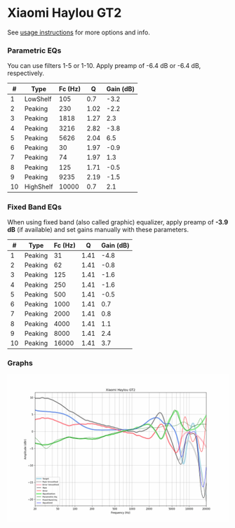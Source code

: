 # Xiaomi Haylou GT2
See [usage instructions](https://github.com/jaakkopasanen/AutoEq#usage) for more options and info.

### Parametric EQs
You can use filters 1-5 or 1-10. Apply preamp of -6.4 dB or -6.4 dB, respectively.

|   # | Type      |   Fc (Hz) |    Q |   Gain (dB) |
|-----|-----------|-----------|------|-------------|
|   1 | LowShelf  |       105 | 0.7  |        -3.2 |
|   2 | Peaking   |       230 | 1.02 |        -2.2 |
|   3 | Peaking   |      1818 | 1.27 |         2.3 |
|   4 | Peaking   |      3216 | 2.82 |        -3.8 |
|   5 | Peaking   |      5626 | 2.04 |         6.5 |
|   6 | Peaking   |        30 | 1.97 |        -0.9 |
|   7 | Peaking   |        74 | 1.97 |         1.3 |
|   8 | Peaking   |       125 | 1.71 |        -0.5 |
|   9 | Peaking   |      9235 | 2.19 |        -1.5 |
|  10 | HighShelf |     10000 | 0.7  |         2.1 |

### Fixed Band EQs
When using fixed band (also called graphic) equalizer, apply preamp of **-3.9 dB** (if available) and set gains manually with these parameters.

|   # | Type    |   Fc (Hz) |    Q |   Gain (dB) |
|-----|---------|-----------|------|-------------|
|   1 | Peaking |        31 | 1.41 |        -4.8 |
|   2 | Peaking |        62 | 1.41 |        -0.8 |
|   3 | Peaking |       125 | 1.41 |        -1.6 |
|   4 | Peaking |       250 | 1.41 |        -1.6 |
|   5 | Peaking |       500 | 1.41 |        -0.5 |
|   6 | Peaking |      1000 | 1.41 |         0.7 |
|   7 | Peaking |      2000 | 1.41 |         0.8 |
|   8 | Peaking |      4000 | 1.41 |         1.1 |
|   9 | Peaking |      8000 | 1.41 |         2.4 |
|  10 | Peaking |     16000 | 1.41 |         3.7 |

### Graphs
![](./Xiaomi%20Haylou%20GT2.png)
